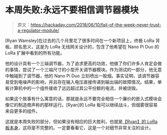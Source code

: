 # 本周失败:永远不要相信调节器模块

> 原文：<https://hackaday.com/2018/06/10/fail-of-the-week-never-trust-a-regulator-module/>

[Ryan Wamsley]在过去的几个月里花了很多时间在一个新项目上，终极 LoRa 背板。顾名思义，这是为 LoRa 无线网关设计的，包含了他希望在 Nano Pi Duo 的 LoRa 扩展中看到的所有功能。

他的设计具有一个三端调节器，为了追求更高的功效，他做了你们许多人肯定会做的事情，尝试了一个三端尺寸的小型开关调节器模块。作为测试的一部分，他无意中触碰到了调节器，他的 Nano Pi Duo 立刻喷出一股烟。事实证明，该调节器容易受到电噪声的影响，并且存在输入电压直接传递到输出端的故障情况。结果，单板计算机中的一个组件接收了远远超过其公平份额的电流，并被烧毁。

如果这个故事有什么寓意的话，那就是永远不要完全相信一个廉价的嵌入式模块会像它的制造商声称的那样运行。[Ryan]的 LoRa 板可以继续战斗，但烟雾很容易来自更多的组件。

这就是本周失败的部分，但如果没有相应的巨大胜利，也就是[【Ryan】的 LoRa 板本身](https://hackaday.io/project/90405-ultimate-lora-gateway-backplane)，这将是不完整的。一定要看看它，这是一个对细节非常关注的设计。